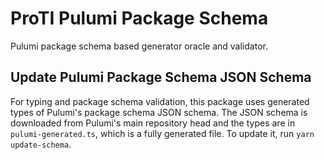 # ProTI Pulumi Package Schema

Pulumi package schema based generator oracle and validator.

## Update Pulumi Package Schema JSON Schema

For typing and package schema validation, this package uses generated types of Pulumi's package schema JSON schema. The JSON schema is downloaded from Pulumi's main repository head and the types are in `pulumi-generated.ts`, which is a fully generated file. To update it, run `yarn update-schema`.
